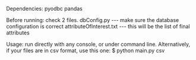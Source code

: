 
Dependencies: 
    pyodbc
    pandas

Before running:
    check 2 files.
    dbConfig.py --- make sure the database configuration is correct
    attributeOfInterest.txt --- this will be the list of final attributes
 
Usage: run directly with any console, or under command line.
    Alternatively, if your files are in csv format, use this one:
    $ python main.py csv 

